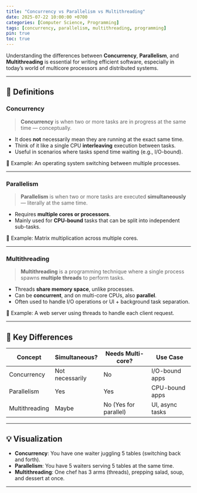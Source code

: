 ```yaml
---
title: "Concurrency vs Parallelism vs Multithreading"
date: 2025-07-22 10:00:00 +0700
categories: [Computer Science, Programming]
tags: [concurrency, parallelism, multithreading, programming]
pin: true
toc: true
---
```


Understanding the differences between **Concurrency**, **Parallelism**, and **Multithreading** is essential for writing efficient software, especially in today’s world of multicore processors and distributed systems.

---

## 🧩 Definitions

### Concurrency
> **Concurrency** is when two or more tasks are in progress at the same time — conceptually.

- It does **not** necessarily mean they are running at the exact same time.
- Think of it like a single CPU **interleaving** execution between tasks.
- Useful in scenarios where tasks spend time waiting (e.g., I/O-bound).

📌 Example: An operating system switching between multiple processes.

---

### Parallelism
> **Parallelism** is when two or more tasks are executed **simultaneously** — literally at the same time.

- Requires **multiple cores or processors**.
- Mainly used for **CPU-bound** tasks that can be split into independent sub-tasks.

📌 Example: Matrix multiplication across multiple cores.

---

### Multithreading
> **Multithreading** is a programming technique where a single process spawns **multiple threads** to perform tasks.

- Threads **share memory space**, unlike processes.
- Can be **concurrent**, and on multi-core CPUs, also **parallel**.
- Often used to handle I/O operations or UI + background task separation.

📌 Example: A web server using threads to handle each client request.

---

## 🔄 Key Differences

| Concept        | Simultaneous? | Needs Multi-core? | Use Case         |
|----------------|----------------|-------------------|------------------|
| Concurrency    | Not necessarily| No                | I/O-bound apps   |
| Parallelism    | Yes            | Yes               | CPU-bound apps   |
| Multithreading | Maybe          | No (Yes for parallel) | UI, async tasks |

---

## 💡 Visualization

- **Concurrency**: You have one waiter juggling 5 tables (switching back and forth).
- **Parallelism**: You have 5 waiters serving 5 tables at the same time.
- **Multithreading**: One chef has 3 arms (threads), prepping salad, soup, and dessert at once.

---

